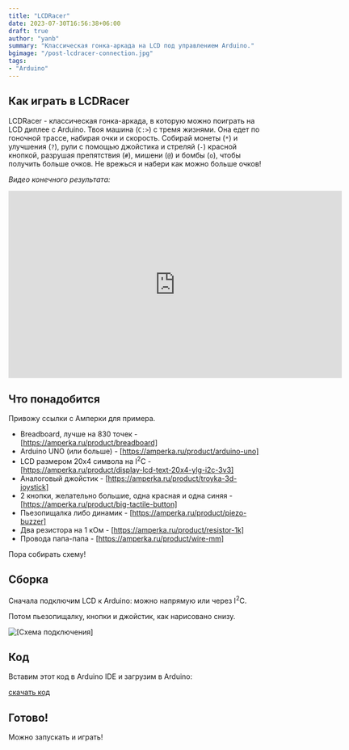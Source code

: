 ```yaml
---
title: "LCDRacer"
date: 2023-07-30T16:56:38+06:00
draft: true
author: "yanb"
summary: "Классическая гонка-аркада на LCD под управлением Arduino."
bgimage: "/post-lcdracer-connection.jpg"
tags:
- "Arduino"
---
```


## Как играть в LCDRacer

LCDRacer - классическая гонка-аркада, в которую можно поиграть на LCD диплее с Arduino.
Твоя машина (`C:>`) с тремя жизнями. Она едет по гоночной трассе, набирая очки и скорость.
Собирай монеты (`*`) и улучшения (`?`), рули с помощью джойстика и стреляй (`-`) красной кнопкой, разрушая препятствия (`#`), мишени (`@`) и бомбы (`o`), чтобы получить больше очков. Не врежься и набери как можно больше очков!

_Видео конечного результата:_

<iframe width="660" height="371" src="https://www.youtube.com/embed/z82Q5v14J5Y" title="LCDRacer - A DIY Arcade Game with Arduino" frameborder="0" allow="accelerometer; autoplay; clipboard-write; encrypted-media; gyroscope; picture-in-picture; web-share" allowfullscreen></iframe>

## Что понадобится

Привожу ссылки с Амперки для примера.

- Breadboard, лучше на 830 точек - [https://amperka.ru/product/breadboard]
- Arduino UNO (или больше) - [https://amperka.ru/product/arduino-uno]
- LCD размером 20x4 символа на I<sup>2</sup>C - [https://amperka.ru/product/display-lcd-text-20x4-ylg-i2c-3v3]
- Аналоговый джойстик - [https://amperka.ru/product/troyka-3d-joystick]
- 2 кнопки, желательно большие, одна красная и одна синяя - [https://amperka.ru/product/big-tactile-button]
- Пьезопищалка либо динамик - [https://amperka.ru/product/piezo-buzzer]
- Два резистора на 1 кОм - [https://amperka.ru/product/resistor-1k]
- Провода папа-папа - [https://amperka.ru/product/wire-mm]

Пора собирать схему!

## Сборка

Сначала подключим LCD к Arduino: можно напрямую или через I<sup>2</sup>C.

Потом пьезопищалку, кнопки и джойстик, как нарисовано снизу.

![[Схема подключения]](/post-lcdracer-connection.jpg)

## Код

Вставим этот код в Arduino IDE и загрузим в Arduino:

<a href="/race.ino" class="file-download" download>скачать код</a>

## Готово!

Можно запускать и играть!